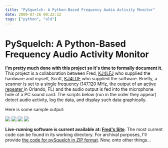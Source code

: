 ```yaml
---
title: "PySquelch: A Python-Based Frequency Audio Activity Monitor"
date: 2009-07-26 00:22:12
tags: ["python", "old"]
---
```


# PySquelch: A Python-Based Frequency Audio Activity Monitor

__I'm pretty much done with this project so it's time to formally document it.__  This project is a collaboration between Fred, [KJ4LFJ](http://www.qrz.com/kj4lfj) who supplied the hardware and myself, Scott, [KJ4LDF](http://www.qrz.com/kj4ldf) who supplied the software.  Briefly, a scanner is set to a single frequency (147.120 MHz, the output of an [active repeater ](http://www.147120.com/) in Orlando, FL) and the audio output is fed into the microphone hole of a PC sound card.  The scripts below (run in the order they appear) detect audio activity, log the data, and display such data graphically.  

Here is some sample output:

<div class="text-center">

![](https://swharden.com/static/2009/07/26/test_24hr-1.png)
![](https://swharden.com/static/2009/07/26/test_average.png)
![](https://swharden.com/static/2009/07/26/test_alltime-1.png)
![](https://swharden.com/static/2009/07/26/test_60min.png)

</div>

__Live-running software is current available at: [Fred's Site](http://kj4lfj.dyndns.org/147120/stream-data/pySquelch.html)__. The most current code can be found in its working directory.  For archival purposes, I'll provide [the code for pySquelch in ZIP format](http://www.SWHarden.com/blog/images/pysquelch.zip).  Now, onto other things...